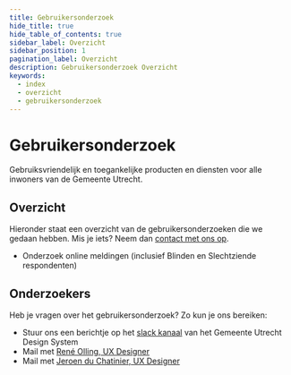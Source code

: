 ```yaml
---
title: Gebruikersonderzoek
hide_title: true
hide_table_of_contents: true
sidebar_label: Overzicht
sidebar_position: 1
pagination_label: Overzicht
description: Gebruikersonderzoek Overzicht
keywords:
  - index
  - overzicht
  - gebruikersonderzoek
---
```

<!-- @license CC0-1.0 -->

# Gebruikersonderzoek

Gebruiksvriendelijk en toegankelijke producten en diensten voor alle inwoners van de Gemeente Utrecht.

## Overzicht

Hieronder staat een overzicht van de gebruikersonderzoeken die we gedaan hebben. Mis je iets? Neem dan [contact met ons op](mailto:ux@utrecht.nl).

- Onderzoek online meldingen (inclusief Blinden en Slechtziende respondenten)

## Onderzoekers

Heb je vragen over het gebruikersonderzoek? Zo kun je ons bereiken:

- Stuur ons een berichtje op het [slack kanaal](https://codefornl.slack.com/archives/C022PS6U3RR) van het Gemeente Utrecht Design System
- Mail met [René Olling, UX Designer](mailto:r.olling@utrecht.nl)
- Mail met [Jeroen du Chatinier, UX Designer](mailto:j.du.chatinier@utrecht.nl)
